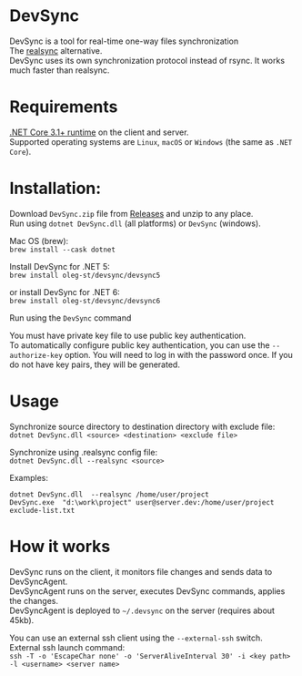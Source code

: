 # DevSync
DevSync is a tool for real-time one-way files synchronization  
The [realsync](https://github.com/DmitryKoterov/dklab_realsync) alternative.  
DevSync uses its own synchronization protocol instead of rsync. It works much faster than realsync.  

# Requirements  
[.NET Core 3.1+ runtime](https://dotnet.microsoft.com/download/dotnet-core/) on the client and server.  
Supported operating systems are `Linux`, `macOS` or `Windows` (the same as `.NET Core`).  

# Installation:  
Download `DevSync.zip` file from [Releases](https://github.com/oleg-st/DevSync/releases) and unzip to any place.  
Run using `dotnet DevSync.dll` (all platforms) or `DevSync` (windows).  

Mac OS (brew):  
`brew install --cask dotnet`  

Install DevSync for .NET 5:  
`brew install oleg-st/devsync/devsync5`

or install DevSync for .NET 6:  
`brew install oleg-st/devsync/devsync6`

Run using the `DevSync` command  

You must have private key file to use public key authentication.  
To automatically configure public key authentication, you can use the `--authorize-key` option. You will need to log in with the password once. If you do not have key pairs, they will be generated.  

# Usage  
Synchronize source directory to destination directory with exclude file:   
`dotnet DevSync.dll <source> <destination> <exclude file>`  

Synchronize using .realsync config file:  
`dotnet DevSync.dll --realsync <source>`  

Examples:

`dotnet DevSync.dll  --realsync /home/user/project`  
`DevSync.exe  "d:\work\project" user@server.dev:/home/user/project exclude-list.txt`  

# How it works
DevSync runs on the client, it monitors file changes and sends data to DevSyncAgent.  
DevSyncAgent runs on the server, executes DevSync commands, applies the changes.  
DevSyncAgent is deployed to `~/.devsync` on the server (requires about 45kb).  

You can use an external ssh client using the `--external-ssh` switch.  
External ssh launch command:  
`ssh -T -o 'EscapeChar none' -o 'ServerAliveInterval 30' -i <key path> -l <username> <server name>`  
